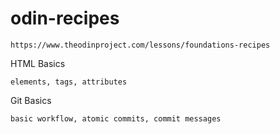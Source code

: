 # odin-recipes
```
https://www.theodinproject.com/lessons/foundations-recipes
```

HTML Basics
```
elements, tags, attributes 
```

Git Basics
```
basic workflow, atomic commits, commit messages
```
